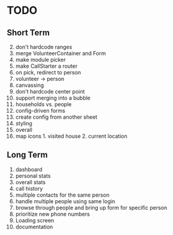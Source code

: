 # TODO

## Short Term

2. don't hardcode ranges
3. merge VolunteerContainer and Form
4. make module picker
4. make CallStarter a router
5. on pick, redirect to person
6. volunteer -> person
7. canvassing
  1. don't hardcode center point
  2. support merging into a bubble
  3. households vs. people
8. config-driven forms
  1. create config from another sheet
9. styling
  1. overall
  2. map icons
    1. visited house
    2. current location

## Long Term

1. dashboard
  1. personal stats
  2. overall stats
2. call history
3. multiple contacts for the same person
4. handle multiple people using same login
5. browse through people and bring up form for specific person
6. prioritize new phone numbers
7. Loading screen
8. documentation
